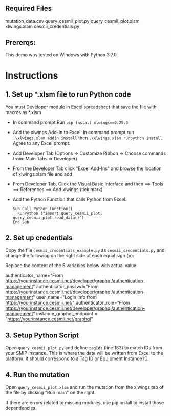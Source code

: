 ## Required Files
mutation_data.csv	query_cesmii_plot.py	query_cesmii_plot.xlsm	xlwings.xlam cesmii_credentials.py

## Prererqs:
This demo was tested on Windows with Python 3.7.0

# Instructions

## 1. Set up *.xlsm file to run Python code
You must Developer module in Excel spreadsheet that save the file with macros as *.xlsm
* In command prompt Run `pip install xlwings==0.25.3`
* Add the xlwings Add-In to Excel: In command prompt run `.\xlwings.xlam addin install` then `.\xlwings.xlam runpython install`. Agree to any Excel prompt. 
* Add Developer Tab (Options => Customize Ribbon => Choose commands from: Main Tabs => Developer)
* From the Developer Tab click "Excel Add-Ins" and browse the location of xlwings.xlam file and add
* From Developer Tab, Click the Visual Basic Interface and then ==> Tools ==> References ==> Add xlwings (tick mark)
* Add the Python Function that calls Python from Excel.

      Sub Call_Python_Function()
        RunPython ("import query_cesmii_plot; query_cesmii_plot.read_data()")
      End Sub


## 2. Set up credentials

Copy the file `cesmii_credentials_example.py` as `cesmii_credentials.py` and change the following on the right side of each equal sign (=):

Replace the content of the 5 variables below with actual value 

authenticator_name="From https://yourinstance.cesmii.net/developer/graphql/authentication-management"
authenticator_passwd="From https://yourinstance.cesmii.net/developer/graphql/authentication-management"
user_name="Login info from https://yourinstance.cesmii.net/"
authenticator_role="From https://yourinstance.cesmii.net/developer/graphql/authentication-management"
instance_graphql_endpoint = "https://yourinstance.cesmii.net/graphql"

## 3. Setup Python Script

Open `query_cesmii_plot.py` and define `tagIds` (line 183) to match IDs from your SMIP instance. This is where the data will be written from Excel to the platform. It should correspond to a Tag ID or Equipment Instance ID.

## 4. Run the mutation

Open `query_cesmii_plot.xlsm` and run the mutation from the xlwings tab of the file by clicking "Run main" on the right.

If there are errors related to missing modules, use pip install to install those dependencies.


